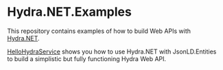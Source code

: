 # Hydra.NET.Examples
This repository contains examples of how to build Web APIs with [Hydra.NET](https://github.com/mjhoffmeister/Hydra.NET).

[HelloHydraService](https://github.com/lambdakris/Hydra.NET.Examples/tree/main/HelloHydraService) shows you how to use Hydra.NET with JsonLD.Entities to build a simplistic but fully functioning Hydra Web API.
